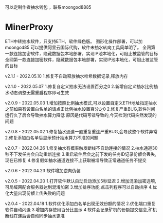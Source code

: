 可以定制作者抽水钱包 ，联系moongod8885

# MinerProxy
ETH中转抽水软件，只支持ETH，软件绿色版。
图形化操作部署，可以加moongod85
可以提供阿里云国际代购，软件未抽水转向工具简单明了。
全网第一款连接加密软件，隐藏数据包本地部署，实现IP池本地化，可阻止被监管的目标
全网第一款连接加密软件，隐藏数据包本地部署，实现IP池本地化，可阻止被监管的目标



v2.1.1 - 2022.05.10
1.修复不自动释放抽水哈希数据记录,释放内存

v2.1.0 - 2022.05.07
1.修复自定义抽水无法设置百分之0
2.新增自定义抽水比例抽水动态调整无需重启程序即可生效

v2.0.9 - 2022.05.03
1.增加按照比例抽水模式,可以设置自定义ETH地址指定抽水
之前如果有设置白名单的请点击比例抽水设置百分之0
2.修复严重BUG,软件时间运行久了后会导致抽水算力降低
原因是代码写错导致的,今天检测代码突然发现的问题

v2.0.8 - 2022.05.02
1.修复抽水通道一直重复重连严重BUG,会导致整个软件异常
2.修复添加白名单后显示预计抽水算力不准的问题

v2.0.7 - 2022.04.26
1.修复抽水有概率触发断线不自动连接的情况
2.抽水通道30秒不下发任务会自动重新连接
3.重启软件后会之前下发的任务ID记录份额会丢失,现在已修复
4.修复假如抽水通道连接不上获取被墙导致正常通道任务不提交

v2.0.6 - 2022.04.23
软件增加逆向伪装

v2.0.5 - 2022.04.20
1.打开软件默认自动启动添加5秒延迟
2.增加混淆加密选项,可局域网配合服务器达到混淆加密
3.增加排序功能,点击列程序可以自动排序
4.优化大量出现份额上传失败的问题

v2.0.4 - 2022.04.18
1.软件优化添加白名单出现无效份额的情况
2.优化端口重复软件自动闪退
3.增加内存使用百分比显示
4.软件会记录矿机的份额提交信息,矿机断线在连后会自动同步抽水更准
